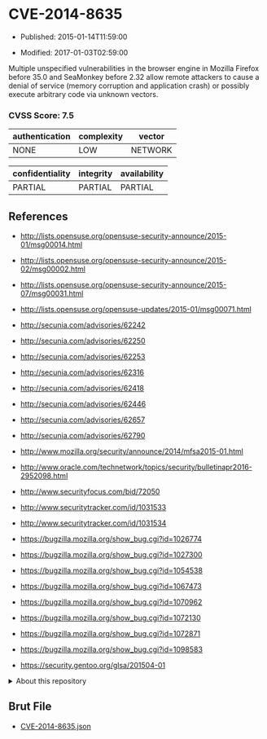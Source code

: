 # CVE-2014-8635

- Published: 2015-01-14T11:59:00

- Modified: 2017-01-03T02:59:00

Multiple unspecified vulnerabilities in the browser engine in Mozilla Firefox before 35.0 and SeaMonkey before 2.32 allow remote attackers to cause a denial of service (memory corruption and application crash) or possibly execute arbitrary code via unknown vectors.

### CVSS Score: **7.5**

| authentication | complexity | vector |
| --- | --- | --- |
| NONE | LOW | NETWORK |

| confidentiality | integrity | availability |
| --- | --- | --- |
| PARTIAL | PARTIAL | PARTIAL |

## References

* http://lists.opensuse.org/opensuse-security-announce/2015-01/msg00014.html

* http://lists.opensuse.org/opensuse-security-announce/2015-02/msg00002.html

* http://lists.opensuse.org/opensuse-security-announce/2015-07/msg00031.html

* http://lists.opensuse.org/opensuse-updates/2015-01/msg00071.html

* http://secunia.com/advisories/62242

* http://secunia.com/advisories/62250

* http://secunia.com/advisories/62253

* http://secunia.com/advisories/62316

* http://secunia.com/advisories/62418

* http://secunia.com/advisories/62446

* http://secunia.com/advisories/62657

* http://secunia.com/advisories/62790

* http://www.mozilla.org/security/announce/2014/mfsa2015-01.html

* http://www.oracle.com/technetwork/topics/security/bulletinapr2016-2952098.html

* http://www.securityfocus.com/bid/72050

* http://www.securitytracker.com/id/1031533

* http://www.securitytracker.com/id/1031534

* https://bugzilla.mozilla.org/show_bug.cgi?id=1026774

* https://bugzilla.mozilla.org/show_bug.cgi?id=1027300

* https://bugzilla.mozilla.org/show_bug.cgi?id=1054538

* https://bugzilla.mozilla.org/show_bug.cgi?id=1067473

* https://bugzilla.mozilla.org/show_bug.cgi?id=1070962

* https://bugzilla.mozilla.org/show_bug.cgi?id=1072130

* https://bugzilla.mozilla.org/show_bug.cgi?id=1072871

* https://bugzilla.mozilla.org/show_bug.cgi?id=1098583

* https://security.gentoo.org/glsa/201504-01

<details>
<summary>About this repository</summary> 

  This repository is part of the project [Live Hack CVE](https://github.com/Live-Hack-CVE). Main website can be found [www.live-hack.org](https://www.live-hack.org) 
  
  Made by [Sn0wAlice](https://github.com/Sn0wAlice) for the people that care about security and need to have a feed of the latest CVEs. Hope you enjoy it, don't forget to star the repo and follow me on [Twitter](https://twitter.com/Sn0wAlice) and [Github](https://github.com/Sn0wAlice). And that is my [personnal website](https://www.alice-snow.me/)

  - [Home Page](https://github.com/Live-Hack-CVE)
  - [Framework](https://github.com/Live-Hack-CVE/cve-framework)
  - [CVE database](https://github.com/Live-Hack-CVE/full_database)
  - [Changelog](https://github.com/Live-Hack-CVE/Changelog)
</details>

## Brut File

* [CVE-2014-8635.json](https://raw.githubusercontent.com/Live-Hack-CVE/full_database/main/cves/2014/CVE-2014-8635.json)

